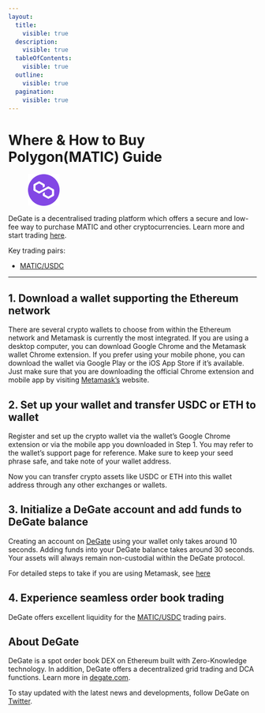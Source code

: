 ```yaml
---
layout:
  title:
    visible: true
  description:
    visible: true
  tableOfContents:
    visible: true
  outline:
    visible: true
  pagination:
    visible: true
---
```


# Where & How to Buy Polygon(MATIC) Guide

<figure><img src="../.gitbook/assets/matic_0x7d1afa7b718fb893db30a3abc0cfc608aacfebb0.png" alt="MATIC" width="64"><figcaption></figcaption></figure>

DeGate is a decentralised trading platform which offers a secure and low-fee way to purchase MATIC and other cryptocurrencies. Learn more and start trading [here](https://app.degate.com/trade/USDC/0x7d1afa7b718fb893db30a3abc0cfc608aacfebb0?utm_source=howtobuy).&#x20;

Key trading pairs:

* [MATIC/USDC](https://app.degate.com/trade/USDC/0x7d1afa7b718fb893db30a3abc0cfc608aacfebb0?utm_source=howtobuy)

***

## 1. Download a wallet supporting the Ethereum network

There are several crypto wallets to choose from within the Ethereum network and Metamask is currently the most integrated. If you are using a desktop computer, you can download Google Chrome and the Metamask wallet Chrome extension. If you prefer using your mobile phone, you can download the wallet via Google Play or the iOS App Store if it’s available. Just make sure that you are downloading the official Chrome extension and mobile app by visiting [Metamask’s](https://metamask.io/) website.

## 2. Set up your wallet and transfer USDC or ETH to wallet

Register and set up the crypto wallet via the wallet’s Google Chrome extension or via the mobile app you downloaded in Step 1. You may refer to the wallet’s support page for reference. Make sure to keep your seed phrase safe, and take note of your wallet address.&#x20;

Now you can transfer crypto assets like USDC or ETH into this wallet address through any other exchanges or wallets.

## 3. Initialize a DeGate account and add funds to DeGate balance

Creating an account on [DeGate](https://app.degate.com/?utm_source=MATIC_howtobuy) using your wallet only takes around 10 seconds. Adding funds into your DeGate balance takes around 30 seconds. Your assets will always remain non-custodial within the DeGate protocol.

For detailed steps to take if you are using Metamask, see [here](https://docs.degate.com/v/product_en/main-features/wallet-connectivity/metamask)

## 4. Experience seamless order book trading

DeGate offers excellent liquidity for the [MATIC/USDC](https://app.degate.com/trade/USDC/0x7d1afa7b718fb893db30a3abc0cfc608aacfebb0?utm_source=howtobuy) trading pairs.&#x20;

## About DeGate

DeGate is a spot order book DEX on Ethereum built with Zero-Knowledge technology. In addition, DeGate offers a decentralized grid trading and DCA functions.  Learn more in [degate.com](https://degate.com/?utm_source=MATIC_howtobuy).

To stay updated with the latest news and developments, follow DeGate on [Twitter](https://twitter.com/degatedex).
